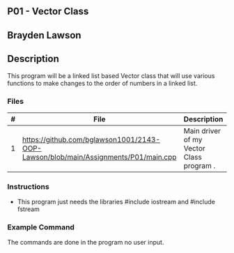 ## P01 - Vector Class
## Brayden Lawson
## Description 

This program will be a linked list based Vector class that will use various functions
to make changes to the order of numbers in a linked list.

### Files

|   #   | File     | Description                      |
| :---: | -------- | -------------------------------- |
|   1   | https://github.com/bglawson1001/2143-OOP-Lawson/blob/main/Assignments/P01/main.cpp | Main driver of my Vector Class program . |


### Instructions

- This program just needs the libraries #include iostream and
#include fstream

### Example Command

The commands are done in the program no user input.
